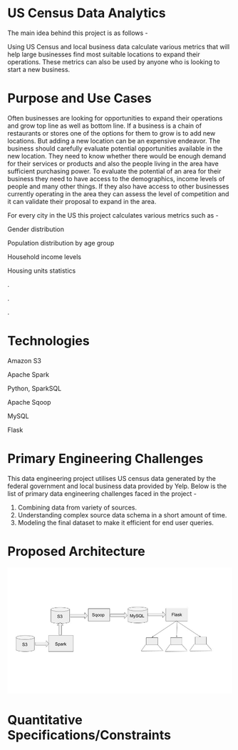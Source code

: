 # US Census Data Analytics
The main idea behind this project is as follows -

Using US Census and local business data calculate various metrics that will help large businesses find most suitable locations to expand their operations. These metrics can also be used by anyone who is looking to start a new business. 

# Purpose and Use Cases
Often businesses are looking for opportunities to expand their operations and grow top line as well as bottom line. If a business is a chain of restaurants or stores one of the options for them to grow is to add new locations. But adding a new location can be an expensive endeavor. The business should carefully evaluate potential opportunities available in the new location. They need to know whether there would be enough demand for their services or products and also the people living in the area have sufficient purchasing power. To evaluate the potential of an area for their business they need to have access to the demographics, income levels of people and many other things. If they also have access to other businesses currently operating in the area they can assess the level of competition and it can validate their proposal to expand in the area. 

For every city in the US this project calculates various metrics such as - 

Gender distribution

Population distribution by age group

Household income levels

Housing units statistics

.

.

.



# Technologies 
Amazon S3

Apache Spark

Python, SparkSQL

Apache Sqoop

MySQL

Flask

# Primary Engineering Challenges
This data engineering project utilises US census data generated by the federal government and local business data provided by Yelp. Below is the list of primary data engineering challenges faced in the project - 
1) Combining data from variety of sources. 
2) Understanding complex source data schema in a short amount of time. 
3) Modeling the final dataset to make it efficient for end user queries.  

# Proposed Architecture 

![System Architecture](Insight-Project-Architecture.jpg)

# Quantitative Specifications/Constraints

